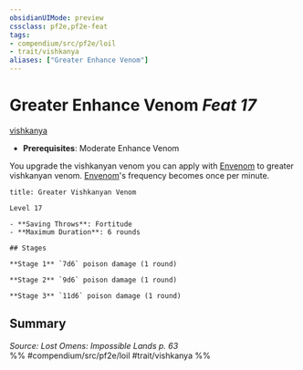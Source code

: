 ```yaml
---
obsidianUIMode: preview
cssclass: pf2e,pf2e-feat
tags:
- compendium/src/pf2e/loil
- trait/vishkanya
aliases: ["Greater Enhance Venom"]
---
```

# Greater Enhance Venom  *Feat 17*  
[vishkanya](../../rules/traits/vishkanya-loil.md)  

- **Prerequisites**: Moderate Enhance Venom

You upgrade the vishkanyan venom you can apply with [Envenom](../../rules/actions/envenom-loil.md) to greater vishkanyan venom. [Envenom](../../rules/actions/envenom-loil.md)'s frequency becomes once per minute.

```ad-inline-affliction
title: Greater Vishkanyan Venom

Level 17

- **Saving Throws**: Fortitude
- **Maximum Duration**: 6 rounds

## Stages

**Stage 1** `7d6` poison damage (1 round)

**Stage 2** `9d6` poison damage (1 round)

**Stage 3** `11d6` poison damage (1 round)
```

## Summary

*Source: Lost Omens: Impossible Lands p. 63*  
%% #compendium/src/pf2e/loil #trait/vishkanya %%